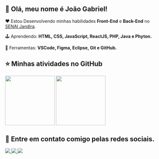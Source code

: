 ## 👋 Olá, meu nome é <strong>João Gabriel!</strong>

<p align="left"> 
  ❤️ Estou Desenvolvendo minhas habilidades <strong> Front-End</strong> e <strong> Back-End</strong> no <a href="https://jandira.sp.senai.br/">SENAI Jandira</a>.
</p>

<p align="left">
  🕹️ Aprendendo: <strong>HTML, CSS, JavaScript, ReactJS, PHP, Java e Phyton.</strong>
</p>

<p align="left">
  💼 Ferramentas: <strong>VSCode, Figma, Eclipse, Git e GitHub.</strong>
</p>
  
  ## ⭐ Minhas atividades no GitHub
  
  <div
  <a href="https://github.com/JoaoGabriel0908">
  <img height="160em" src="https://github-readme-stats.vercel.app/api?username=joaogabriel0908&show_icons=true&theme=dracula&include_all_commits=true&count_private=true"/>
  <img height="160em" src="https://github-readme-stats.vercel.app/api/top-langs/?username=joaogabriel0908&layout=compact&langs_count=7&theme=dracula"/>
</div>


 
## 📱 Entre em contato comigo pelas redes sociais.
 

<p align="left">
  <a href="https://www.instagram.com/joaoflor0/" alt="Instagram">
    <img src="https://img.shields.io/badge/-Instagram-1C1C1C?style=for-the-badge&logo=Instagram&logoColor=00FFFF&link=https://www.instagram.com/joaoflor0"/>
  </a>
   <a href = "mailto: joaogabrielc700@gmail.com"><img src="https://img.shields.io/badge/-Gmail-%23333?style=for-the-badge&logo=gmail&logoColor=white" target="_blank">
   </a>
  <a href="https://www.linkedin.com/in/jo%C3%A3o-gabriel0908/" alt="Linkedin">
    <img src="https://img.shields.io/badge/-Linkedin-1C1C1C?style=for-the-badge&logo=Linkedin&logoColor=00FFFF&link=https://www.linkedin.com/in/jo%C3%A3o-gabriel0908/"/>
  </a>
  
